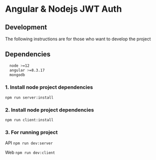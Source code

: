 # Angular & Nodejs JWT Auth

## Development
The following instructions are for those who want to develop the project 

## Dependencies 
```bash
  node >=12
  angular >=8.3.17
  mongodb
  ```

### 1. Install node project dependencies

`npm run server:install`

### 2. Install node project dependencies


`npm run client:install`

### 3. For running project

API `npm run dev:server`

Web `npm run dev:client`
